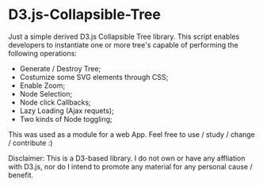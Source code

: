 # D3.js-Collapsible-Tree
Just a simple derived D3.js Collapsible Tree library. This script enables developers to instantiate one or more tree's capable of performing the following operations:
* Generate / Destroy Tree;
* Costumize some SVG elements through CSS;
* Enable Zoom;
* Node Selection;
* Node click Callbacks;
* Lazy Loading (Ajax requets);
* Two kinds of Node toggling;

This was used as a module for a web App. Feel free to use / study / change / contribute :)

Disclaimer: This is a D3-based library. I do not own or have any affliation with D3.js, nor do I intend to promote any material for any personal cause / benefit.